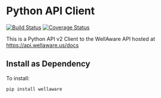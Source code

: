 Python API Client
=================

[![Build Status](https://travis-ci.org/wellaware/python-wellaware.svg?branch=master)](https://travis-ci.org/wellaware/python-wellaware) [![Coverage Status](https://coveralls.io/repos/github/wellaware/python-wellaware/badge.svg?branch=master)](https://coveralls.io/github/wellaware/python-wellaware?branch=master)

This is a Python API v2 Client to the WellAware API hosted at https://api.wellaware.us/docs


Install as Dependency
--------------------

To install:

    pip install wellaware


